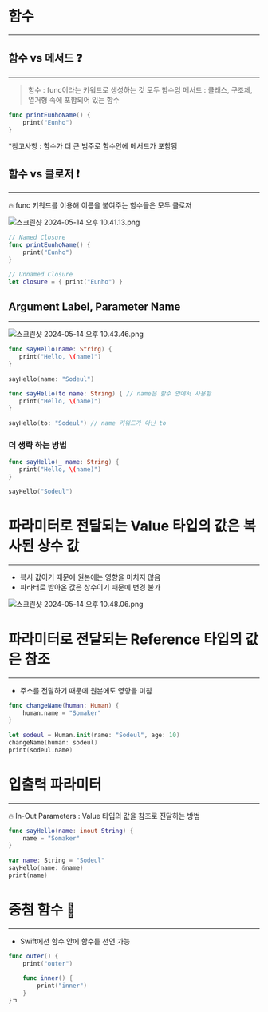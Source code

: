 # 함수

---

## 함수 vs 메서드 ❓

---

> 함수 : func이라는 키워드로 생성하는 것 모두 함수임
메서드 : 클래스, 구조체, 열거형 속에 포함되어 있는 함수
> 

```swift
func printEunhoName() {
    print("Eunho")
}
```

*참고사항 : 함수가 더 큰 범주로 함수안에 메서드가 포함됨

## 함수 vs 클로저 ❗️

---

<aside>
🔥 func 키워드를 이용해 이름을 붙여주는 함수들은 모두 클로저

</aside>

![스크린샷 2024-05-14 오후 10.41.13.png](%E1%84%92%E1%85%A1%E1%86%B7%E1%84%89%E1%85%AE%20782e9d7e182940f58fe52f77e83adab0/%25E1%2584%2589%25E1%2585%25B3%25E1%2584%258F%25E1%2585%25B3%25E1%2584%2585%25E1%2585%25B5%25E1%2586%25AB%25E1%2584%2589%25E1%2585%25A3%25E1%2586%25BA_2024-05-14_%25E1%2584%258B%25E1%2585%25A9%25E1%2584%2592%25E1%2585%25AE_10.41.13.png)

```swift
// Named Closure
func printEunhoName() { 
    print("Eunho")
}

// Unnamed Closure
let closure = { print("Eunho") }
```

## Argument Label, Parameter Name

---

![스크린샷 2024-05-14 오후 10.43.46.png](%E1%84%92%E1%85%A1%E1%86%B7%E1%84%89%E1%85%AE%20782e9d7e182940f58fe52f77e83adab0/%25E1%2584%2589%25E1%2585%25B3%25E1%2584%258F%25E1%2585%25B3%25E1%2584%2585%25E1%2585%25B5%25E1%2586%25AB%25E1%2584%2589%25E1%2585%25A3%25E1%2586%25BA_2024-05-14_%25E1%2584%258B%25E1%2585%25A9%25E1%2584%2592%25E1%2585%25AE_10.43.46.png)

```swift
func sayHello(name: String) {
   print("Hello, \(name)")
}
 
sayHello(name: "Sodeul")

func sayHello(to name: String) { // name은 함수 안에서 사용함
   print("Hello, \(name)")
}
 
sayHello(to: "Sodeul") // name 키워드가 아닌 to
```

### 더 생략 하는 방법

```swift
func sayHello(_ name: String) {
   print("Hello, \(name)")
}

sayHello("Sodeul")
```

# **파라미터로 전달되는 Value 타입의 값은 복사된 상수 값**

---

- 복사 값이기 때문에 원본에는 영향을 미치지 않음
- 파라터로 받아온 값은 상수이기 때문에 변경 불가

![스크린샷 2024-05-14 오후 10.48.06.png](%E1%84%92%E1%85%A1%E1%86%B7%E1%84%89%E1%85%AE%20782e9d7e182940f58fe52f77e83adab0/%25E1%2584%2589%25E1%2585%25B3%25E1%2584%258F%25E1%2585%25B3%25E1%2584%2585%25E1%2585%25B5%25E1%2586%25AB%25E1%2584%2589%25E1%2585%25A3%25E1%2586%25BA_2024-05-14_%25E1%2584%258B%25E1%2585%25A9%25E1%2584%2592%25E1%2585%25AE_10.48.06.png)

# **파라미터로 전달되는 Reference 타입의 값은 참조**

---

- 주소를 전달하기 때문에 원본에도 영향을 미침

```swift
func changeName(human: Human) {
    human.name = "Somaker"
}
 
let sodeul = Human.init(name: "Sodeul", age: 10)
changeName(human: sodeul)
print(sodeul.name)
```

# 입출력 파라미터

---

<aside>
🔥 In-Out Parameters : Value 타입의 값을 참조로 전달하는 방법

</aside>

```swift
func sayHello(name: inout String) {
    name = "Somaker"
}
 
var name: String = "Sodeul"
sayHello(name: &name)
print(name)
```

# 중첨 함수 🤔

---

- Swift에선 함수 안에 함수를 선언 가능

```swift
func outer() {
    print("outer")
    
    func inner() {
        print("inner")
    }
}ㄱ
```